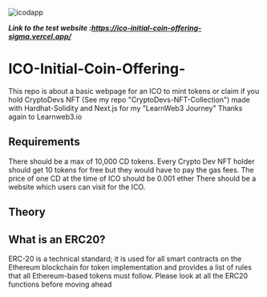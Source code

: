 ![icodapp](https://user-images.githubusercontent.com/77759462/163695918-0fa7cbdc-0f5b-4584-9dad-b4e64c3b29ae.png)

***Link to the test website :https://ico-initial-coin-offering-sigma.vercel.app/***

# ICO-Initial-Coin-Offering-
This repo is about a basic webpage for an ICO to mint tokens or claim if you hold CryptoDevs NFT (See my repo "CryptoDevs-NFT-Collection")  made with Hardhat-Solidity and Next.js for my "LearnWeb3 Journey" Thanks again to Learnweb3.io
## Requirements
There should be a max of 10,000 CD tokens.
Every Crypto Dev NFT holder should get 10 tokens for free but they would have to pay the gas fees.
The price of one CD at the time of ICO should be 0.001 ether
There should be a website which users can visit for the ICO.



## Theory
## What is an ERC20?
ERC-20 is a technical standard; it is used for all smart contracts on the Ethereum blockchain for token implementation and provides a list of rules that all Ethereum-based tokens must follow.
Please look at all the ERC20 functions before moving ahead
